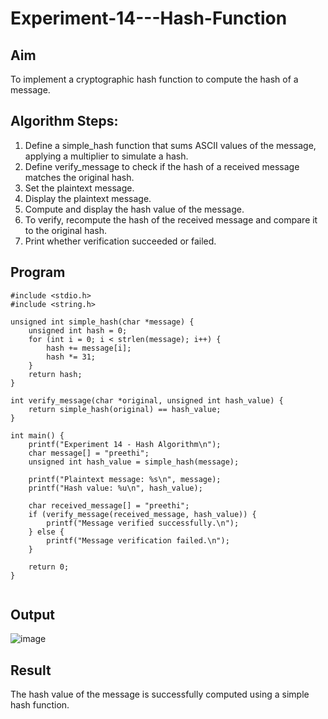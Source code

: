 # Experiment-14---Hash-Function
## Aim
To implement a cryptographic hash function to compute the hash of a message.

## Algorithm Steps:

1) Define a simple_hash function that sums ASCII values of the message, applying a multiplier to simulate a hash.
2) Define verify_message to check if the hash of a received message matches the original hash.
3) Set the plaintext message.
4) Display the plaintext message.
5) Compute and display the hash value of the message.
6) To verify, recompute the hash of the received message and compare it to the original hash.
7) Print whether verification succeeded or failed.

## Program
```
#include <stdio.h>
#include <string.h>

unsigned int simple_hash(char *message) {
    unsigned int hash = 0;
    for (int i = 0; i < strlen(message); i++) {
        hash += message[i];
        hash *= 31;
    }
    return hash;
}

int verify_message(char *original, unsigned int hash_value) {
    return simple_hash(original) == hash_value;
}

int main() {
    printf("Experiment 14 - Hash Algorithm\n");
    char message[] = "preethi";
    unsigned int hash_value = simple_hash(message);

    printf("Plaintext message: %s\n", message);
    printf("Hash value: %u\n", hash_value);

    char received_message[] = "preethi";
    if (verify_message(received_message, hash_value)) {
        printf("Message verified successfully.\n");
    } else {
        printf("Message verification failed.\n");
    }

    return 0;
}


```
## Output
![image](https://github.com/user-attachments/assets/1b7b5129-3682-4bbf-a765-eb6f28a2a293)


## Result
The hash value of the message is successfully computed using a simple hash function.
